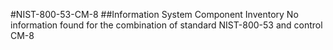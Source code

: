 #NIST-800-53-CM-8
##Information System Component Inventory
No information found for the combination of standard NIST-800-53 and control CM-8
